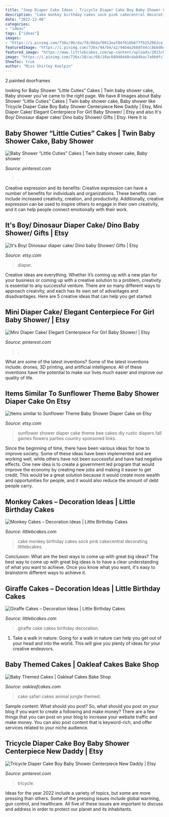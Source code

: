 ```yaml
---
title: "Jeep Diaper Cake Ideas : Tricycle Diaper Cake Boy Baby Shower Centerpiece New Daddy"
description: "Cake monkey birthday cakes sock pink cakecentral decorating littlebcakes"
date: "2022-12-06"
categories:
- "ideas"
tags: ["ideas"]
images:
- "https://i.pinimg.com/736x/86/da/f8/86daf8013eaf84f616b677fb252862ce.jpg"
featuredImage: "https://i.pinimg.com/736x/94/b4/a2/94b4a268df44cc8bbd64b624174d7cef.jpg"
featured_image: "https://www.littlebcakes.com/wp-content/uploads/2013/08/Monkey-Birthday-Cake-Ideas.jpg"
image: "https://i.pinimg.com/736x/10/ac/68/10ac68940440cda84bac7a9b0fc73f2e.jpg"
ShowToc: true
author: "Miss Shirley Koelpin"
---
```



2.painted doorframes

	

		
looking for Baby Shower “Little Cuties” Cakes | Twin baby shower cake, Baby shower you've came to the right page. We have 8 Images about Baby Shower “Little Cuties” Cakes | Twin baby shower cake, Baby shower like Tricycle Diaper Cake Boy Baby Shower Centerpiece New Daddy | Etsy, Mini Diaper Cake/ Elegant Centerpiece For Girl Baby Shower/ | Etsy and also It&#039;s Boy/ Dinosaur diaper cake/ Dino baby Shower/ Gifts | Etsy. Here it is:
		
    
## Baby Shower “Little Cuties” Cakes | Twin Baby Shower Cake, Baby Shower

<img loading=lazy src="https://i.pinimg.com/736x/94/b4/a2/94b4a268df44cc8bbd64b624174d7cef.jpg" onerror="this.onerror=null;this.src='https://tse2.mm.bing.net/th?id=OIP.xTi7Ug_Vr58Lry5hOEcA_AHaJ3&amp;pid=15.1';" alt="Baby Shower “Little Cuties” Cakes | Twin baby shower cake, Baby shower">

_Source: pinterest.com_

>. 

	

Creative expression and its benefits:
Creative expression can have a number of benefits for individuals and organizations. These benefits can include increased creativity, creation, and productivity. Additionally, creative expression can be used to inspire others to engage in their own creativity, and it can help people connect emotionally with their work.

    
## It&#039;s Boy/ Dinosaur Diaper Cake/ Dino Baby Shower/ Gifts | Etsy

<img loading=lazy src="https://i.etsystatic.com/10012743/r/il/89d353/1819430800/il_794xN.1819430800_4blb.jpg" onerror="this.onerror=null;this.src='https://tse3.mm.bing.net/th?id=OIP.a75DiJSfqhKnGTLpXATzCwHaLH&amp;pid=15.1';" alt="It&#039;s Boy/ Dinosaur diaper cake/ Dino baby Shower/ Gifts | Etsy">

_Source: etsy.com_

>diaper. 

	

Creative ideas are everything. Whether it’s coming up with a new plan for your business or coming up with a creative solution to a problem, creativity is essential to any successful venture. There are so many different ways to approach creatvity, and each has its own set of advantages and disadvantages. Here are 5 creative ideas that can help you get started: 

    
## Mini Diaper Cake/ Elegant Centerpiece For Girl Baby Shower/ | Etsy

<img loading=lazy src="https://i.pinimg.com/736x/10/ac/68/10ac68940440cda84bac7a9b0fc73f2e.jpg" onerror="this.onerror=null;this.src='https://tse4.mm.bing.net/th?id=OIP.FpPEk13fVN_QVWN2xPWv8AHaJ3&amp;pid=15.1';" alt="Mini Diaper Cake/ Elegant Centerpiece For Girl Baby Shower/ | Etsy">

_Source: pinterest.com_

>. 

	

What are some of the latest inventions?
Some of the latest inventions include: drones, 3D printing, and artificial intelligence. All of these inventions have the potential to make our lives much easier and improve our quality of life.

    
## Items Similar To Sunflower Theme Baby Shower Diaper Cake On Etsy

<img loading=lazy src="https://img.etsystatic.com/il/69597f/581770189/il_570xN.581770189_ccyo.jpg?version=0" onerror="this.onerror=null;this.src='https://tse4.mm.bing.net/th?id=OIP.SOK1g3LSunxb49sdNjqZeQHaJ6&amp;pid=15.1';" alt="Items similar to Sunflower Theme Baby Shower Diaper Cake on Etsy">

_Source: etsy.com_

>sunflower shower diaper cake theme bee cakes diy rustic diapers fall games flowers parties country sponsored links. 

	

Since the beginning of time, there have been various ideas for how to improve society. Some of these ideas have been implemented and are working well, while others have not been successful and have had negative effects. One new idea is to create a government led program that would improve the economy by creating new jobs and making it easier to get credit. This would be a great solution because it would create more wealth and opportunities for people, and it would also reduce the amount of debt people carry.

    
## Monkey Cakes – Decoration Ideas | Little Birthday Cakes

<img loading=lazy src="https://www.littlebcakes.com/wp-content/uploads/2013/08/Monkey-Birthday-Cake-Ideas.jpg" onerror="this.onerror=null;this.src='https://tse3.mm.bing.net/th?id=OIP.XeJykh2ngrUDp7rYuvObBQHaJ4&amp;pid=15.1';" alt="Monkey Cakes – Decoration Ideas | Little Birthday Cakes">

_Source: littlebcakes.com_

>cake monkey birthday cakes sock pink cakecentral decorating littlebcakes. 

	

Conclusion: What are the best ways to come up with great big ideas?
The best way to come up with great big ideas is to have a clear understanding of what you want to achieve. Once you know what you want, it's easy to brainstorm different ways to achieve it.

    
## Giraffe Cakes – Decoration Ideas | Little Birthday Cakes

<img loading=lazy src="http://www.littlebcakes.com/wp-content/uploads/2014/01/Giraffe-Cake-Images.jpg" onerror="this.onerror=null;this.src='https://tse4.mm.bing.net/th?id=OIP.PFLWAOOQOkLhxWw1JwrJugHaJ6&amp;pid=15.1';" alt="Giraffe Cakes – Decoration Ideas | Little Birthday Cakes">

_Source: littlebcakes.com_

>giraffe cake cakes birthday decoration. 

	

1) Take a walk in nature: Going for a walk in nature can help you get out of your head and into the world. This will give you plenty of ideas for your creative endeavors.

    
## Baby Themed Cakes | Oakleaf Cakes Bake Shop

<img loading=lazy src="https://farm5.staticflickr.com/4764/26159855128_c30f4ba54f_b.jpg" onerror="this.onerror=null;this.src='https://tse3.mm.bing.net/th?id=OIP.rc11nvwqhBDzDI31D7SAhQHaLG&amp;pid=15.1';" alt="Baby Themed Cakes | Oakleaf Cakes Bake Shop">

_Source: oakleafcakes.com_

>cake safari cakes animal jungle themed. 

	

Sample content: What should you post?
So, what should you post on your blog if you want to create a following and make money? 
There are a few things that you can post on your blog to increase your website traffic and make money. You can also post content that is keyword-rich, and offer services related to your niche audience.

    
## Tricycle Diaper Cake Boy Baby Shower Centerpiece New Daddy | Etsy

<img loading=lazy src="https://i.pinimg.com/736x/86/da/f8/86daf8013eaf84f616b677fb252862ce.jpg" onerror="this.onerror=null;this.src='https://tse1.mm.bing.net/th?id=OIP.8TcZ6mqRd1RIA6b_z5ZCkQHaLE&amp;pid=15.1';" alt="Tricycle Diaper Cake Boy Baby Shower Centerpiece New Daddy | Etsy">

_Source: pinterest.com_

>tricycle. 

	

Ideas for the year 2022 include a variety of topics, but some are more pressing than others. Some of the pressing issues include global warming, gun control, and healthcare. All five of these issues are important to discuss and address in order to protect our planet and its inhabitants.

